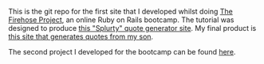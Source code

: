 This is the git repo for the first site that I developed whilst doing [The Firehose Project](http://www.firehoseproject.com), an online Ruby on Rails bootcamp. The tutorial was designed to produce [this "Splurty" quote generator site](http://splurty.herokuapp.com). My final product is [this site that generates quotes from my son](http://adamand.me).

The second project I developed for the bootcamp can be found [here](https://github.com/bobbyali/nomster).
